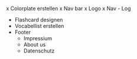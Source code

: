 x Colorplate erstellen
x Nav bar
    x Logo
    x Nav
    - Log
- Flashcard designen
- Vocabellist erstellen
- Footer
    - Impressium
    - About us
    - Datenschutz